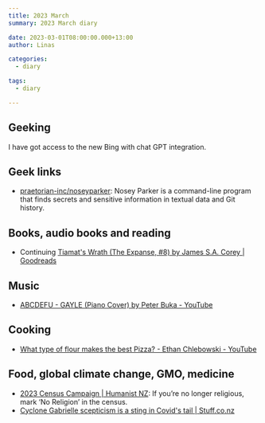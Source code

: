 ```yaml
---
title: 2023 March
summary: 2023 March diary

date: 2023-03-01T08:00:00.000+13:00
author: Linas

categories:
  - diary

tags:
  - diary

---
```


## Geeking

I have got access to the new Bing with chat GPT integration.

## Geek links

* [praetorian-inc/noseyparker](https://github.com/praetorian-inc/noseyparker): Nosey Parker is a command-line program that finds secrets and sensitive information in textual data and Git history.

## Books, audio books and reading

* Continuing [Tiamat's Wrath (The Expanse, #8) by James S.A. Corey | Goodreads](https://www.goodreads.com/book/show/28335698-tiamat-s-wrath)

## Music

* [ABCDEFU - GAYLE (Piano Cover) by Peter Buka - YouTube](https://www.youtube.com/watch?v=wycohHpS1eo)

## Cooking

* [What type of flour makes the best Pizza? - Ethan Chlebowski - YouTube](https://www.youtube.com/watch?v=4oseDv8oB5E)

## Food, global climate change, GMO, medicine

* [2023 Census Campaign | Humanist NZ](https://humanist.nz/what/census/): If you’re no longer religious, mark ‘No Religion’ in the census.
* [Cyclone Gabrielle scepticism is a sting in Covid's tail | Stuff.co.nz](https://www.stuff.co.nz/national/300809224/cyclone-gabrielle-scepticism-is-a-sting-in-covids-tail)
